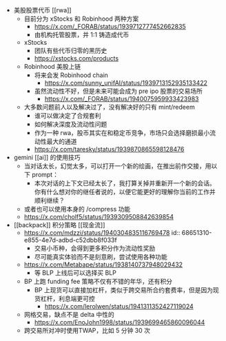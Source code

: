 - 美股股票代币 [[rwa]]
	- 目前分为 xStocks 和 Robinhood 两种方案
		- https://x.com/_FORAB/status/1939712777452662835
		- 由机构托管股票，并 1:1 铸造成代币
	- xStocks
		- 团队有些代币归零的黑历史
		- https://xstocks.com/products
	- Robinhood 美股上链
		- 将来会发 Robinhood chain
			- https://x.com/sunny_unifAI/status/1939713152935133422
		- 虽然流动性不好，但是未来可能会成为 pre ipo 股票的交易场所
			- https://x.com/_FORAB/status/1940075959933423983
	- 大多数问题前人以及解决过了，没有解决好的只有 mint/redeem
		- 谁可以做决定了合规套利
		- 如何解决深度及流动性问题
		- 作为一种 rwa，股币其实在和稳定币竞争，市场只会选择磨损最小流动性最大的通道
		- https://x.com/taresky/status/1939870865598128476
- gemini [[ai]] 的使用技巧
	- 当对话太长，幻觉太多，可以打开一个新的绘画，在推出前作交接，用以下 prompt：
		- 本次对话的上下文已经太长了，我打算关掉并重新开一个新的会话。你有什么想对你的继任者说的，以便它能更好的理解你当前的工作并顺利继续？
	- 或者也可以使用本身的 /compress 功能
	- https://x.com/cholf5/status/1939309508842639854
- [[backpack]] 积分策略 [[现金流]]
	- https://x.com/mdzzi/status/1940304835116769478
	  id:: 68651310-e855-4e7d-adbd-c52dbb8f033f
		- 交易小币种，会得到更多积分作为流动性奖励
		- 尽可能真实体验而不是刻意刷，尝试使用各种功能
	- https://x.com/Metabape/status/1938140737948029432
		- 等 BLP 上线后可以选择买 BLP
	- BP 上跑 funding fee 策略不仅有不错的年华，还有积分
		- BP 上现货可以直接加杠杆，类似于跨交易所合约套费率，但是因为现货杠杆，利息端更可控
			- https://x.com/lerolwen/status/1941311352427119024
	- 网格交易，缺点不是 delta 中性的
		- https://x.com/EnoJohn1998/status/1939699465860096044
	- 跨交易所对冲时使用TWAP，比如 5 分钟 30 次